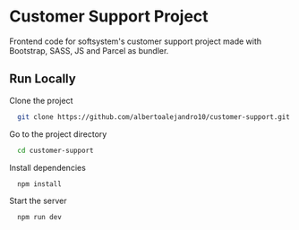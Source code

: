 
# Customer Support Project

Frontend code for softsystem's customer support project made with Bootstrap, SASS, JS and Parcel as bundler.

## Run Locally

Clone the project

```bash
  git clone https://github.com/albertoalejandro10/customer-support.git
```

Go to the project directory

```bash
  cd customer-support
```

Install dependencies

```bash
  npm install
```

Start the server

```bash
  npm run dev
```

